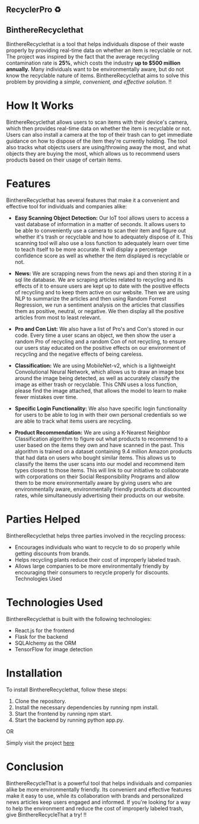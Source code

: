 ## RecyclerPro :recycle:

## BinthereRecyclethat

BinthereRecyclethat is a tool that helps individuals dispose of their waste properly by providing real-time data on whether an item is recyclable or not. The project was inspired by the fact that the average recycling contamination rate is **25%**, which costs the industry **up to $500 million annually.** Many individuals want to be environmentally aware, but do not know the recyclable nature of items. BinthereRecyclethat aims to solve this problem by providing a _simple, convenient, and effective solution._ ‼️

# How It Works

BinthereRecyclethat allows users to scan items with their device's camera, which then provides real-time data on whether the item is recyclable or not. Users can also install a camera at the top of their trash can to get immediate guidance on how to dispose of the item they're currently holding. The tool also tracks what objects users are using/throwing away the most, and what objects they are buying the most, which allows us to recommend users products based on their usage of certain items.

# Features

BinthereRecyclethat has several features that make it a convenient and effective tool for individuals and companies alike:

- **Easy Scanning Object Detection:** Our IoT tool allows users to access a vast database of information in a matter of seconds. It allows users to be able to conveniently use a camera to scan their item and figure out whether it's trash or recyclable and how to adequately dispose of it. This scanning tool will also use a loss function to adequately learn over time to teach itself to be more accurate. It will display a percentage confidence score as well as whether the item displayed is recyclable or not.

- **News:** We are scrapping news from the news api and then storing it in a sql lite database. We are scraping articles related to recycling and its effects of it to ensure users are kept up to date with the positive effects of recycling and to keep them active on our website. Then we are using NLP to summarize the articles and then using Random Forrest Regression, we run a sentiment analysis on the articles that classifies them as positive, neutral, or negative. We then display all the positive articles from most to least relevant.

- **Pro and Con List:** We also have a list of Pro's and Con's stored in our code. Every time a user scans an object, we then show the user a random Pro of recycling and a random Con of not recycling, to ensure our users stay educated on the positive effects on our environment of recycling and the negative effects of being careless.

- **Classification:** We are using MobileNet-v2, which is a lightweight Convolutional Neural Network, which allows us to draw an image box around the image being detected, as well as accurately classify the image as either trash or recyclable. This CNN uses a loss function, please find the image attached, that allows the model to learn to make fewer mistakes over time.
 
- **Specific Login Functionality:** We also have specific login functionality for users to be able to log in with their own personal credentials so we are able to track what items users are recycling.

- **Product Recommendation:** We are using a K-Nearest Neighbor Classification algorithm to figure out what products to recommend to a user based on the items they own and have scanned in the past. This algorithm is trained on a dataset containing 9.4 million Amazon products that had data on users who bought similar items. This allows us to classify the items the user scans into our model and recommend item types closest to those items. This will link to our initiative to collaborate with corporations on their Social Responsibility Programs and allow them to be more environmentally aware by giving users who are environmentally aware, environmentally friendly products at discounted rates, while simultaneously advertising their products on our website.

# Parties Helped

BinthereRecyclethat helps three parties involved in the recycling process:

- Encourages individuals who want to recycle to do so properly while getting discounts from brands.
- Helps recycling plants reduce their cost of improperly labeled trash.
- Allows large companies to be more environmentally friendly by encouraging their consumers to recycle properly for discounts.
Technologies Used

# Technologies Used
BinthereRecyclethat is built with the following technologies:

- React.js for the frontend
- Flask for the backend
- SQLAlchemy as the ORM
- TensorFlow for image detection

# Installation

To install BinthereRecyclethat, follow these steps:

1. Clone the repository.
2. Install the necessary dependencies by running npm install.
3. Start the frontend by running npm start.
4. Start the backend by running python app.py.

OR

Simply visit the project [here](https://shehryarusman.github.io/RecyclerPro)

# Conclusion

BinthereRecycleThat is a powerful tool that helps individuals and companies alike be more environmentally friendly. Its convenient and effective features make it easy to use, while its collaboration with brands and personalized news articles keep users engaged and informed. If you're looking for a way to help the environment and reduce the cost of improperly labeled trash, give BinthereRecycleThat a try! ‼️
